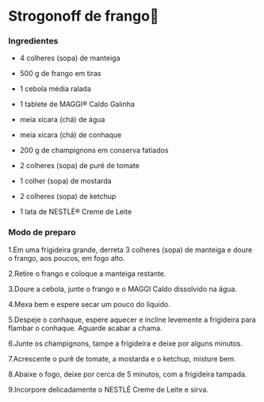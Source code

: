 # Strogonoff de frango:chicken:



### Ingredientes

- 4 colheres (sopa) de manteiga

- 500 g de frango em tiras

- 1 cebola média ralada

- 1 tablete de MAGGI® Caldo Galinha

- meia xícara (chá) de água

- meia xícara (chá) de conhaque

- 200 g de champignons em conserva fatiados

- 2 colheres (sopa) de purê de tomate

- 1 colher (sopa) de mostarda

- 2 colheres (sopa) de ketchup

- 1 lata de NESTLÉ® Creme de Leite

  

### Modo de preparo



1.Em uma frigideira grande, derreta 3 colheres (sopa) de manteiga e doure o frango, aos poucos, em fogo alto.

2.Retire o frango e coloque a manteiga restante.

3.Doure a cebola, junte o frango e o MAGGI Caldo dissolvido na água.

4.Mexa bem e espere secar um pouco do líquido.

5.Despeje o conhaque, espere aquecer e incline levemente a frigideira para flambar o conhaque. Aguarde acabar a chama.

6.Junte os champignons, tampe a frigideira e deixe por alguns minutos.

7.Acrescente o purê de tomate, a mostarda e o ketchup, misture bem.

8.Abaixe o fogo, deixe por cerca de 5 minutos, com a frigideira tampada.

9.Incorpore delicadamente o NESTLÉ Creme de Leite e sirva.

